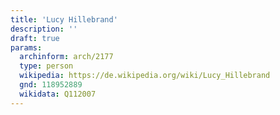 ```yaml
---
title: 'Lucy Hillebrand'
description: ''
draft: true
params:
  archinform: arch/2177
  type: person
  wikipedia: https://de.wikipedia.org/wiki/Lucy_Hillebrand
  gnd: 118952889
  wikidata: Q112007
---
```

